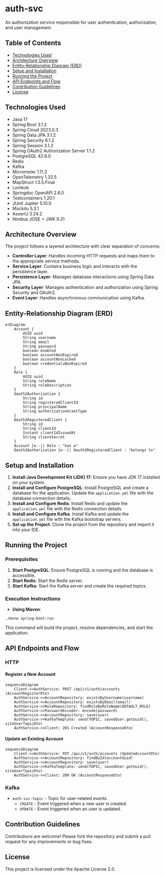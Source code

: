 # auth-svc

An authorization service responsible for user authentication, authorization, and user management.

## Table of Contents
- [Technologies Used](#technologies-used)
- [Architecture Overview](#architecture-overview)
- [Entity-Relationship Diagram (ERD)](#entity-relationship-diagram-erd)
- [Setup and Installation](#setup-and-installation)
- [Running the Project](#running-the-project)
- [API Endpoints and Flow](#api-endpoints-and-flow)
- [Contribution Guidelines](#contribution-guidelines)
- [License](#license)

## Technologies Used

- Java 17
- Spring Boot 3.1.2
- Spring Cloud 2023.0.3
- Spring Data JPA 3.1.2
- Spring Security 6.1.2
- Spring Session 3.1.2
- Spring OAuth2 Authorization Server 1.1.2
- PostgreSQL 42.6.0
- Redis
- Kafka
- Micrometer 1.11.2
- OpenTelemetry 1.33.5
- MapStruct 1.5.5.Final
- Lombok
- Springdoc OpenAPI 2.6.0
- Testcontainers 1.20.1
- JUnit Jupiter 5.10.0
- Mockito 5.3.1
- AssertJ 3.24.2
- Nimbus JOSE + JWK 9.31

## Architecture Overview

The project follows a layered architecture with clear separation of concerns:
- **Controller Layer**: Handles incoming HTTP requests and maps them to the appropriate service methods.
- **Service Layer**: Contains business logic and interacts with the persistence layer.
- **Persistence Layer**: Manages database interactions using Spring Data JPA.
- **Security Layer**: Manages authentication and authorization using Spring Security and OAuth2.
- **Event Layer**: Handles asynchronous communication using Kafka.

## Entity-Relationship Diagram (ERD)

```mermaid
erDiagram
    Account {
        UUID uuid
        String username
        String email
        String password
        boolean enabled
        boolean accountNonExpired
        boolean accountNonLocked
        boolean credentialsNonExpired
    }
    Role {
        UUID uuid
        String roleName
        String roleDescription
    }
    Oauth2Authorization {
        String id
        String registeredClientId
        String principalName
        String authorizationGrantType
    }
    Oauth2RegisteredClient {
        String id
        String clientId
        Instant clientIdIssuedAt
        String clientSecret
    }
    Account }o--|| Role : "has a"
    Oauth2Authorization }o--|| Oauth2RegisteredClient : "belongs to"
```

## Setup and Installation

1. **Install Java Development Kit (JDK) 17**: Ensure you have JDK 17 installed on your system.
2. **Install and Configure PostgreSQL**: Install PostgreSQL and create a database for the application. Update the `application.yml` file with the database connection details.
3. **Install and Configure Redis**: Install Redis and update the `application.yml` file with the Redis connection details.
4. **Install and Configure Kafka**: Install Kafka and update the `application.yml` file with the Kafka bootstrap servers.
5. **Set up the Project**: Clone the project from the repository and import it into your IDE.

## Running the Project

### Prerequisites

1. **Start PostgreSQL**: Ensure PostgreSQL is running and the database is accessible.
2. **Start Redis**: Start the Redis server.
3. **Start Kafka**: Start the Kafka server and create the required topics.

### Execution Instructions

- **Using Maven**:
```shell
./mvnw spring-boot:run
```
This command will build the project, resolve dependencies, and start the application.

## API Endpoints and Flow

### HTTP

#### Register a New Account
```mermaid
sequenceDiagram
    Client->>AuthService: POST /api/v1/auth/accounts (AccountRegisterDto)
    AuthService->>AccountRepository: existsByUsername(username)
    AuthService->>AccountRepository: existsByEmail(email)
    AuthService->>RoleRepository: findRoleByRoleName(DEFAULT_ROLE)
    AuthService->>PasswordEncoder: encode(password)
    AuthService->>AccountRepository: save(user)
    AuthService->>KafkaTemplate: send(TOPIC, savedUser.getUuid(), siteUserTopicDto)
    AuthService->>Client: 201 Created (AccountResponseDto)
```

#### Update an Existing Account
```mermaid
sequenceDiagram
    Client->>AuthService: PUT /api/v1/auth/accounts (UpdateAccountDto)
    AuthService->>AccountRepository: findById(accountUuid)
    AuthService->>AccountRepository: save(user)
    AuthService->>KafkaTemplate: send(TOPIC, savedUser.getUuid(), siteUserTopicDto)
    AuthService->>Client: 200 OK (AccountResponseDto)
```

### Kafka
- `auth-svc-topic` - Topic for user-related events.
    - `CREATE` - Event triggered when a new user is created.
    - `UPDATE` - Event triggered when an user is updated.

## Contribution Guidelines

Contributions are welcome! Please fork the repository and submit a pull request for any improvements or bug fixes.

## License

This project is licensed under the Apache License 2.0.
